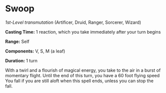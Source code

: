 # Swoop
*1st-Level transmutation* (Artificer, Druid, Ranger, Sorcerer, Wizard)

**Casting Time:** 1 reaction, which you take immediately after your turn begins

**Range:** Self

**Components:** V, S, M (a leaf)

**Duration:** 1 turn

With a twirl and a flourish of magical energy, you take to the air in a burst of momentary flight. Until the end of this turn, you have a 60 foot flying speed You fall if you are still aloft when this spell ends, unless you can stop the fall.
